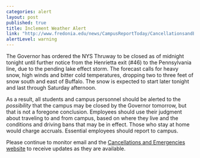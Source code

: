 ```yaml
---
categories: alert
layout: post
published: true
title: Inclement Weather Alert
link: "http://www.fredonia.edu/news/CampusReportToday/CancellationsandEmergencies/tabid/1380/Default.aspx"
alertLevel: warning
---
```


The Governor has ordered the NYS Thruway to be closed as of midnight tonight until further notice from the Henrietta exit (#46) to the Pennsylvania line, due to the pending lake effect storm. The forecast calls for heavy snow, high winds and bitter cold temperatures, dropping two to three feet of snow south and east of Buffalo. The snow is expected to start later tonight and last through Saturday afternoon.

As a result, all students and campus personnel should be alerted to the _possibility_ that the campus may be closed by the Governor tomorrow, but that is not a foregone conclusion. Employees should use their judgment about traveling to and from campus, based on where they live and the conditions and driving bans that may be in effect. Those who stay at home would charge accruals. Essential employees should report to campus.

Please continue to monitor email and the [Cancellations and Emergencies website](http://www.fredonia.edu/news/CampusReportToday/CancellationsandEmergencies/tabid/1380/Default.aspx) to receive updates as they are available.